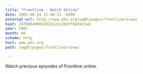 ```yaml
---
title: "Frontline - Watch Online"
date: 2005-08-24 11:48:21 -0500
external-url: http://www.pbs.org/wgbh/pages/frontline/view/
hash: 247080e90b6282b12e12bdff8e94c5ab
year: 2005
month: 08
scheme: http
host: www.pbs.org
path: /wgbh/pages/frontline/view/

---
```


Watch previous episodes of Frontline online.
